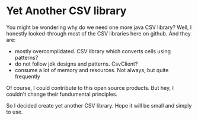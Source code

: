 Yet Another CSV library
=====

You might be wondering why do we need one more java CSV library? Well, I honestly looked-through most of the CSV libraries here on github. And they are:

 * mostly overcomplidated. CSV library which converts cells using patterns?
 * do not follow jdk designs and patterns. CsvClient? 
 * consume a lot of memory and resources. Not always, but quite frequently
 
Of course, I could contribute to this open source products. But hey, I couldn't change their fundumental principles.

So I decided create yet another CSV library. Hope it will be small and simply to use.
